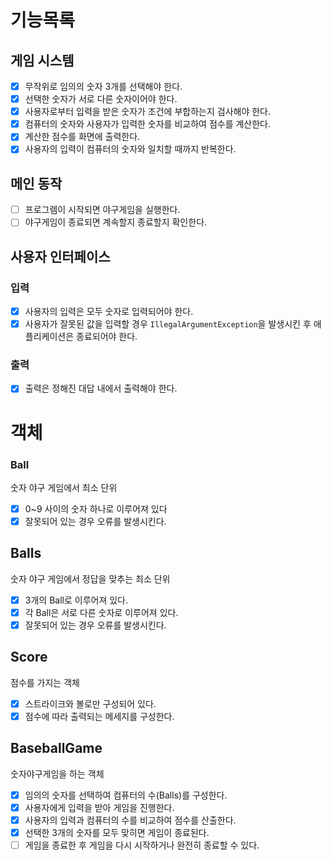 # 기능목록
## 게임 시스템

- [x] 무작위로 임의의 숫자 3개를 선택해야 한다.
- [x] 선택한 숫자가 서로 다른 숫자이어야 한다.
- [x] 사용자로부터 입력을 받은 숫자가 조건에 부합하는지 검사해야 한다.
- [x] 컴퓨터의 숫자와 사용자가 입력한 숫자를 비교하여 점수를 계산한다.
- [x] 계산한 점수를 화면에 출력한다.
- [x] 사용자의 입력이 컴퓨터의 숫자와 일치할 때까지 반복한다.

## 메인 동작
- [ ] 프로그렘이 시작되면 야구게임을 실행한다.
- [ ] 야구게임이 종료되면 계속할지 종료할지 확인한다.

## 사용자 인터페이스

### 입력
- [x] 사용자의 입력은 모두 숫자로 입력되어야 한다.
- [x] 사용자가 잘못된 값을 입력할 경우 `IllegalArgumentException`을 발생시킨 후 애플리케이션은 종료되어야 한다.
### 출력
- [x] 출력은 정해진 대답 내에서 출력해야 한다.
# 객체

### Ball
숫자 야구 게임에서 최소 단위
- [x] 0~9 사이의 숫자 하나로 이루어져 있다
- [x] 잘못되어 있는 경우 오류를 발생시킨다.
## Balls
숫자 야구 게임에서 정답을 맞추는 최소 단위
- [x] 3개의 Ball로 이루어져 있다.
- [x] 각 Ball은 서로 다른 숫자로 이루어져 있다.
- [x] 잘못되어 있는 경우 오류를 발생시킨다.
## Score
점수를 가지는 객체
- [x] 스트라이크와 볼로만 구성되어 있다.
- [x] 점수에 따라 출력되는 메세지를 구성한다.

## BaseballGame
숫자야구게임을 하는 객체
- [x] 임의의 숫자를 선택하여  컴퓨터의 수(Balls)를 구성한다.
- [x] 사용자에게 입력을 받아 게임을 진행한다.
- [x] 사용자의 입력과 컴퓨터의 수를 비교하여 점수를 산출한다.
- [x] 선택한 3개의 숫자를 모두 맞히면 게임이 종료된다.
- [ ] 게임을 종료한 후 게임을 다시 시작하거나 완전히 종료할 수 있다.
